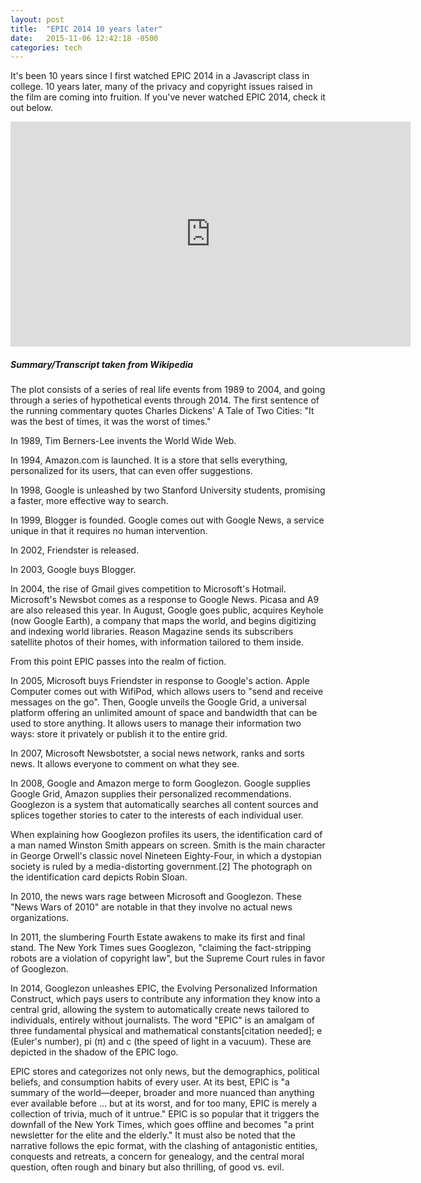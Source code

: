 ```yaml
---
layout: post
title:  "EPIC 2014 10 years later"
date:   2015-11-06 12:42:18 -0500
categories: tech
---
```


It's been 10 years since I first watched EPIC 2014 in a Javascript class in college. 10 years later, many of the privacy and copyright issues raised in the film are coming into fruition. If you've never watched EPIC 2014, check it out below.


<iframe width="640" height="360" src="https://www.youtube.com/embed/AT9ho2G0N_Y" frameborder="0" allowfullscreen></iframe>

##### Summary/Transcript taken from Wikipedia


The plot consists of a series of real life events from 1989 to 2004, and going through a series of hypothetical events through 2014. The first sentence of the running commentary quotes Charles Dickens' A Tale of Two Cities: "It was the best of times, it was the worst of times."

In 1989, Tim Berners-Lee invents the World Wide Web.

In 1994, Amazon.com is launched. It is a store that sells everything, personalized for its users, that can even offer suggestions.

In 1998, Google is unleashed by two Stanford University students, promising a faster, more effective way to search.

In 1999, Blogger is founded. Google comes out with Google News, a service unique in that it requires no human intervention.

In 2002, Friendster is released.

In 2003, Google buys Blogger.

In 2004, the rise of Gmail gives competition to Microsoft's Hotmail. Microsoft's Newsbot comes as a response to Google News. Picasa and A9 are also released this year. In August, Google goes public, acquires Keyhole (now Google Earth), a company that maps the world, and begins digitizing and indexing world libraries. Reason Magazine sends its subscribers satellite photos of their homes, with information tailored to them inside.

From this point EPIC passes into the realm of fiction.

In 2005, Microsoft buys Friendster in response to Google's action. Apple Computer comes out with WifiPod, which allows users to "send and receive messages on the go". Then, Google unveils the Google Grid, a universal platform offering an unlimited amount of space and bandwidth that can be used to store anything. It allows users to manage their information two ways: store it privately or publish it to the entire grid.

In 2007, Microsoft Newsbotster, a social news network, ranks and sorts news. It allows everyone to comment on what they see.

In 2008, Google and Amazon merge to form Googlezon. Google supplies Google Grid, Amazon supplies their personalized recommendations. Googlezon is a system that automatically searches all content sources and splices together stories to cater to the interests of each individual user.

When explaining how Googlezon profiles its users, the identification card of a man named Winston Smith appears on screen. Smith is the main character in George Orwell's classic novel Nineteen Eighty-Four, in which a dystopian society is ruled by a media-distorting government.[2] The photograph on the identification card depicts Robin Sloan.

In 2010, the news wars rage between Microsoft and Googlezon. These "News Wars of 2010" are notable in that they involve no actual news organizations.

In 2011, the slumbering Fourth Estate awakens to make its first and final stand. The New York Times sues Googlezon, "claiming the fact-stripping robots are a violation of copyright law", but the Supreme Court rules in favor of Googlezon.

In 2014, Googlezon unleashes EPIC, the Evolving Personalized Information Construct, which pays users to contribute any information they know into a central grid, allowing the system to automatically create news tailored to individuals, entirely without journalists. The word "EPIC" is an amalgam of three fundamental physical and mathematical constants[citation needed]; e (Euler's number), pi (π) and c (the speed of light in a vacuum). These are depicted in the shadow of the EPIC logo.

EPIC stores and categorizes not only news, but the demographics, political beliefs, and consumption habits of every user. At its best, EPIC is "a summary of the world—deeper, broader and more nuanced than anything ever available before ... but at its worst, and for too many, EPIC is merely a collection of trivia, much of it untrue." EPIC is so popular that it triggers the downfall of the New York Times, which goes offline and becomes "a print newsletter for the elite and the elderly." It must also be noted that the narrative follows the epic format, with the clashing of antagonistic entities, conquests and retreats, a concern for genealogy, and the central moral question, often rough and binary but also thrilling, of good vs. evil.
